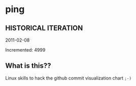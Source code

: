 # ping

## HISTORICAL ITERATION
2011-02-08

Incremented: 4999

## What is this?? 
Linux skills to hack the github commit visualization chart `;-)`
